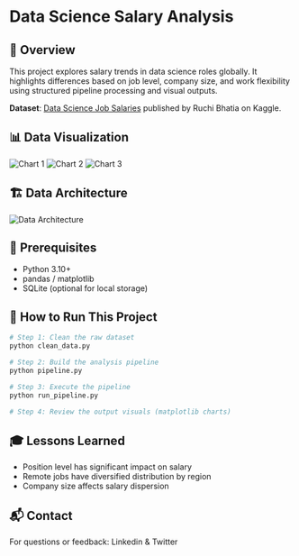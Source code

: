 # Data Science Salary Analysis

## 📌 Overview
This project explores salary trends in data science roles globally. It highlights differences based on job level, company size, and work flexibility using structured pipeline processing and visual outputs.

**Dataset**: [Data Science Job Salaries](https://www.kaggle.com/datasets/ruchi798/data-science-job-salaries) published by Ruchi Bhatia on Kaggle.

## 📊 Data Visualization

![Chart 1](chart1.png)
![Chart 2](chart2.png)
![Chart 3](chart3.png)

## 🏗️ Data Architecture
![Data Architecture](data_architecture.png)

## 🧱 Prerequisites
- Python 3.10+
- pandas / matplotlib
- SQLite (optional for local storage)

## 🚀 How to Run This Project
```bash
# Step 1: Clean the raw dataset
python clean_data.py

# Step 2: Build the analysis pipeline
python pipeline.py

# Step 3: Execute the pipeline
python run_pipeline.py

# Step 4: Review the output visuals (matplotlib charts)
```

## 🎓 Lessons Learned
- Position level has significant impact on salary
- Remote jobs have diversified distribution by region
- Company size affects salary dispersion

## 📬 Contact
For questions or feedback: Linkedin & Twitter
